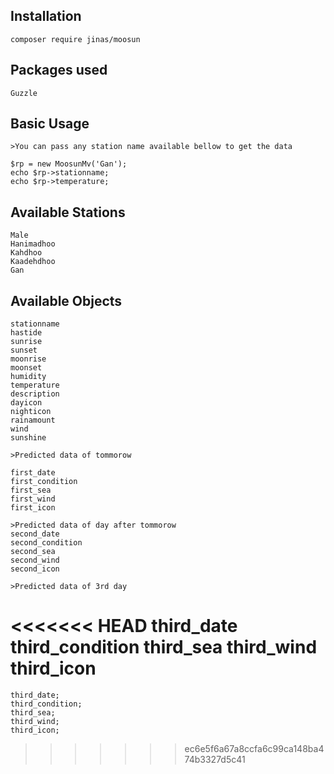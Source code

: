 
## Installation

	composer require jinas/moosun

## Packages used 

    Guzzle

## Basic Usage
	>You can pass any station name available bellow to get the data

	$rp = new MoosunMv('Gan');
	echo $rp->stationname;
    echo $rp->temperature;

## Available Stations
	Male
	Hanimadhoo
	Kahdhoo
	Kaadehdhoo
	Gan

## Available Objects
	stationname
    hastide
    sunrise
    sunset
    moonrise
    moonset
    humidity
    temperature
    description
    dayicon
    nighticon
    rainamount
    wind
    sunshine

    >Predicted data of tommorow

    first_date
    first_condition
    first_sea
    first_wind
    first_icon

    >Predicted data of day after tommorow
    second_date
    second_condition
    second_sea
    second_wind
    second_icon

    >Predicted data of 3rd day
<<<<<<< HEAD
    third_date
    third_condition
    third_sea
    third_wind
    third_icon
=======
    third_date;
    third_condition;
    third_sea;
    third_wind;
    third_icon;
>>>>>>> ec6e5f6a67a8ccfa6c99ca148ba474b3327d5c41
